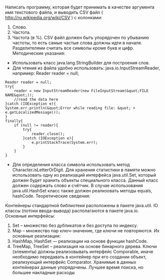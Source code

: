 Написать программу, которая будет принимать в качестве аргумента имя текстового файла,
и выводить CSV файл ( http://ru.wikipedia.org/wiki/CSV ) с колонками:
1. Слово.
2. Частота.
3. Частота (в %).
CSV файл должен быть упорядочен по убыванию частоты, то есть самые частые слова
должны идти в начале. Разделителями считать все символы кроме букв и цифр.
Методические указания:
-  Использовать класс java.lang.StringBuilder для построения слов.
-  Для чтения из файла удобно использовать: java.io.InputStreamReader, например:
Reader reader = null;
```
Reader reader = null;
try{
	reader = new InputStreamReader(new FileInputStream(&quot;FILE NAME&quot;));
	//read the data here
}catch (IOException e){
System.err.println(&quot;Error while reading file: &quot; + e.getLocalizedMessage());
}
finally{
	if (null != reader){
		try{
			reader.close();
		}catch (IOException e){
			e.printStackTrace(System.err);
		}
	}
}
```
-  Для определения класса символа использовать метод Character.isLetterOrDigit. Для
хранения статистики в памяти можно использовать одну из реализаций интерфейса
java.util.Set, который должен будет хранить объекты специального класса. Данный
класс должен содержать слово и счётчик. В случае использования java.util.HashSet
класс также должен реализовать методы equals, hashCode.
Теоретические сведения:

Контейнеры стандартной библиотеки расположены в пакете java.util. IO классы (потоки
ввода-вывода) располагаются в пакете java.io.
Основные интерфейсы:
1. Set – множество без дубликатов и без доступа по индексу.
2. Map – множество пар ключ-значение, где ключи не повторяются.
Их основные реализации:
3. HashMap, HashSet — реализации на основе функции hashCode.
4. TreeMap, TreeSet – реализация на основе бинарного дерева. Ключи (элементы)
должны реализовывать интерфейс Comporable, иначе необходимо передавать в
контейнер при его создании объект, реализующий интерфейс Comparator.
Хранимые в данных контейнерах данные упорядочены. Лучшее время поиска, но
большее накладные расходы